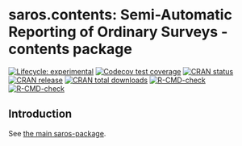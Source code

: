 
<!-- README.md is generated from README.Rmd. Please edit that file -->

# saros.contents: Semi-Automatic Reporting of Ordinary Surveys - contents package

<!-- badges: start -->

[![Lifecycle:
experimental](https://img.shields.io/badge/lifecycle-experimental-orange.svg)](https://lifecycle.r-lib.org/articles/stages.html#experimental)
[![Codecov test
coverage](https://codecov.io/gh/NIFU-NO/saros.contents/branch/main/graph/badge.svg)](https://app.codecov.io/gh/NIFU-NO/saros.contents?branch=main)
[![CRAN
status](https://www.r-pkg.org/badges/version/saros.contents)](https://CRAN.R-project.org/package=saros.contents)
[![CRAN
release](https://www.r-pkg.org/badges/version-ago/saros.contents)](https://CRAN.R-project.org/package=saros.contents)
[![CRAN total
downloads](https://cranlogs.r-pkg.org/badges/grand-total/saros.contents)](https://CRAN.R-project.org/package=saros.contents)
[![R-CMD-check](https://github.com/NIFU-NO/saros.contents/actions/workflows/R-CMD-check.yaml/badge.svg)](https://github.com/NIFU-NO/saros.contents/actions/workflows/R-CMD-check.yaml)
[![R-CMD-check](https://github.com/NIFU-NO/saros.contents/actions/workflows/R-CMD-check.yaml/badge.svg)](https://github.com/NIFU-NO/saros.contents/actions/workflows/R-CMD-check.yaml)
<!-- badges: end -->

## Introduction

See [the main saros-package](https://github.com/saros/).
